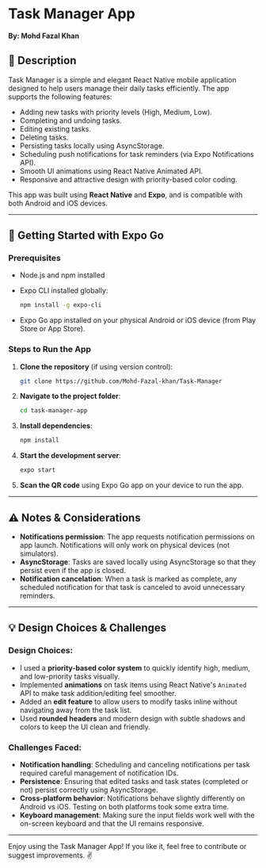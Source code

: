 # Task Manager App

**By: Mohd Fazal Khan**

## 📝 Description

Task Manager is a simple and elegant React Native mobile application designed to help users manage their daily tasks efficiently.
The app supports the following features:

* Adding new tasks with priority levels (High, Medium, Low).
* Completing and undoing tasks.
* Editing existing tasks.
* Deleting tasks.
* Persisting tasks locally using AsyncStorage.
* Scheduling push notifications for task reminders (via Expo Notifications API).
* Smooth UI animations using React Native Animated API.
* Responsive and attractive design with priority-based color coding.

This app was built using **React Native** and **Expo**, and is compatible with both Android and iOS devices.

---

## 🚀 Getting Started with Expo Go

### Prerequisites

* Node.js and npm installed

* Expo CLI installed globally:

  ```bash
  npm install -g expo-cli
  ```

* Expo Go app installed on your physical Android or iOS device (from Play Store or App Store).

### Steps to Run the App

1. **Clone the repository** (if using version control):

   ```bash
   git clone https://github.com/Mohd-Fazal-khan/Task-Manager
   ```

2. **Navigate to the project folder**:

   ```bash
   cd task-manager-app
   ```

3. **Install dependencies**:

   ```bash
   npm install
   ```

4. **Start the development server**:

   ```bash
   expo start
   ```

5. **Scan the QR code** using Expo Go app on your device to run the app.

---

## ⚠️ Notes & Considerations

* **Notifications permission**: The app requests notification permissions on app launch. Notifications will only work on physical devices (not simulators).
* **AsyncStorage**: Tasks are saved locally using AsyncStorage so that they persist even if the app is closed.
* **Notification cancelation**: When a task is marked as complete, any scheduled notification for that task is canceled to avoid unnecessary reminders.

---

## 💡 Design Choices & Challenges

### Design Choices:

* I used a **priority-based color system** to quickly identify high, medium, and low-priority tasks visually.
* Implemented **animations** on task items using React Native's `Animated` API to make task addition/editing feel smoother.
* Added an **edit feature** to allow users to modify tasks inline without navigating away from the task list.
* Used **rounded headers** and modern design with subtle shadows and colors to keep the UI clean and friendly.

### Challenges Faced:

* **Notification handling**: Scheduling and canceling notifications per task required careful management of notification IDs.
* **Persistence**: Ensuring that edited tasks and task states (completed or not) persist correctly using AsyncStorage.
* **Cross-platform behavior**: Notifications behave slightly differently on Android vs iOS. Testing on both platforms took some extra time.
* **Keyboard management**: Making sure the input fields work well with the on-screen keyboard and that the UI remains responsive.

---

Enjoy using the Task Manager App!
If you like it, feel free to contribute or suggest improvements. ✌️

